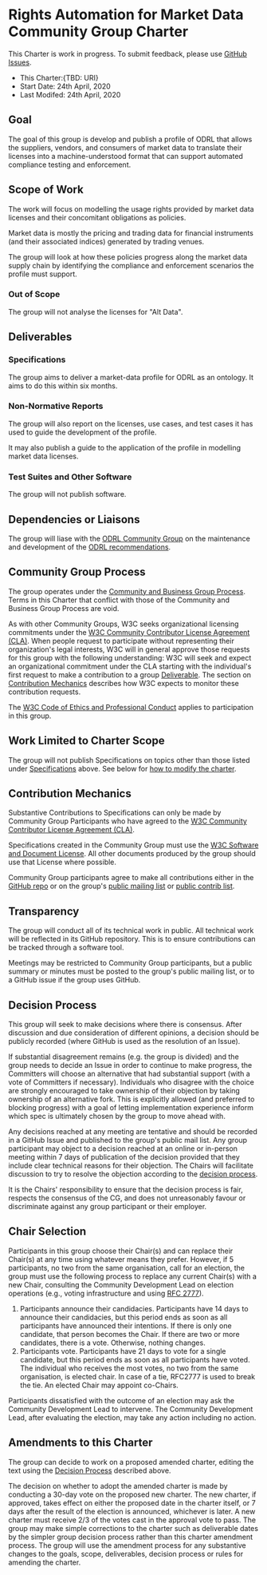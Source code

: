# Rights Automation for Market Data Community Group Charter

This Charter is work in progress. To submit feedback, please use [GitHub Issues](https://github.com/w3c/market-data-odrl-profile/issues).

* This Charter:{TBD: URI}
* Start Date: 24th April, 2020
* Last Modifed: 24th April, 2020

## Goal
The goal of this group is develop and publish a profile of ODRL that allows the suppliers, vendors, and consumers of market data to translate their licenses into a machine-understood format that can support automated compliance testing and enforcement.

## Scope of Work
The work will focus on modelling the usage rights provided by market data licenses and their concomitant obligations as policies. 

Market data is mostly the pricing and trading data for financial instruments (and their associated indices) generated by trading venues. 

The group will look at how these policies progress along the market data supply chain by identifying the compliance and enforcement scenarios the profile must support.

### Out of Scope
The group will not analyse the licenses for "Alt Data".

## Deliverables

### Specifications
The group aims to deliver a market-data profile for ODRL as an ontology. It aims to do this within six months.

### Non-Normative Reports
The group will also report on the licenses, use cases, and test cases it has used to guide the development of the profile.

It may also publish a guide to the application of the profile in modelling market data licenses.

### Test Suites and Other Software
The group will not publish software.

## Dependencies or Liaisons
The group will liase with the [ODRL Community Group](https://www.w3.org/community/odrl/) on the maintenance and development of the [ODRL recommendations](https://www.w3.org/TR/odrl-model/).

## Community Group Process
The group operates under the [Community and Business Group Process](https://www.w3.org/community/about/agreements/). Terms in this Charter that conflict with those of the Community and Business Group Process are void.

As with other Community Groups, W3C seeks organizational licensing commitments under the [W3C Community Contributor License Agreement (CLA)](http://www.w3.org/community/about/agreements/cla/). When people request to participate without representing their organization's legal interests, W3C will in general approve those requests for this group with the following understanding: W3C will seek and expect an organizational commitment under the CLA starting with the individual's first request to make a contribution to a group [Deliverable](#deliverables). The section on [Contribution Mechanics](#contrib) describes how W3C expects to monitor these contribution requests.

The [W3C Code of Ethics and Professional Conduct](https://www.w3.org/Consortium/cepc/) applies to participation in this group.

## Work Limited to Charter Scope
The group will not publish Specifications on topics other than those listed under [Specifications](#specifications) above. See below for [how to modify the charter](#charter-change).

## Contribution Mechanics
Substantive Contributions to Specifications can only be made by Community Group Participants who have agreed to the [W3C Community Contributor License Agreement (CLA)](http://www.w3.org/community/about/agreements/cla/).

Specifications created in the Community Group must use the [W3C Software and Document License](http://www.w3.org/Consortium/Legal/2015/copyright-software-and-document). All other documents produced by the group should use that License where possible.

Community Group participants agree to make all contributions either in the [GitHub repo](https://github.com/w3c/market-data-odrl-profile) or on the group's [public mailing list](public-md-odrl-profile@w3.org) or [public contrib list](public-md-odrl-profile-contrib@w3.org).

## Transparency
The group will conduct all of its technical work in public. All technical work will be reflected in its GitHub repository. This is to ensure contributions can be tracked through a software tool.

Meetings may be restricted to Community Group participants, but a public summary or minutes must be posted to the group's public mailing list, or to a GitHub issue if the group uses GitHub.

## Decision Process
This group will seek to make decisions where there is consensus. After discussion and due consideration of different opinions, a decision should be publicly recorded (where GitHub is used as the resolution of an Issue).

If substantial disagreement remains (e.g. the group is divided) and the group needs to decide an Issue in order to continue to make progress, the Committers will choose an alternative that had substantial support (with a vote of Committers if necessary). Individuals who disagree with the choice are strongly encouraged to take ownership of their objection by taking ownership of an alternative fork. This is explicitly allowed (and preferred to blocking progress) with a goal of letting implementation experience inform which spec is ultimately chosen by the group to move ahead with.

Any decisions reached at any meeting are tentative and should be recorded in a GitHub Issue and published to the group's public mail list. Any group participant may object to a decision reached at an online or in-person meeting within 7 days of publication of the decision provided that they include clear technical reasons for their objection. The Chairs will facilitate discussion to try to resolve the objection according to the [decision process](#decision).

It is the Chairs' responsibility to ensure that the decision process is fair, respects the consensus of the CG, and does not unreasonably favour or discriminate against any group participant or their employer.

## Chair Selection

Participants in this group choose their Chair(s) and can replace their Chair(s) at any time using whatever means they prefer. However, if 5 participants, no two from the same organisation, call for an election, the group must use the following process to replace any current Chair(s) with a new Chair, consulting the Community Development Lead on election operations (e.g., voting infrastructure and using [RFC 2777](https://tools.ietf.org/html/rfc2777)).

1. Participants announce their candidacies. Participants have 14 days to announce their candidacies, but this period ends as soon as all participants have announced their intentions. If there is only one candidate, that person becomes the Chair. If there are two or more candidates, there is a vote. Otherwise, nothing changes.
2. Participants vote. Participants have 21 days to vote for a single candidate, but this period ends as soon as all participants have voted. The individual who receives the most votes, no two from the same organisation, is elected chair. In case of a tie, RFC2777 is used to break the tie. An elected Chair may appoint co-Chairs.

Participants dissatisfied with the outcome of an election may ask the Community Development Lead to intervene. The Community Development Lead, after evaluating the election, may take any action including no action.

## Amendments to this Charter

The group can decide to work on a proposed amended charter, editing the text using the [Decision Process](#decision) described above. 

The decision on whether to adopt the amended charter is made by conducting a 30-day vote on the proposed new charter. The new charter, if approved, takes effect on either the proposed date in the charter itself, or 7 days after the result of the election is announced, whichever is later. A new charter must receive 2/3 of the votes cast in the approval vote to pass. The group may make simple corrections to the charter such as deliverable dates by the simpler group decision process rather than this charter amendment process. The group will use the amendment process for any substantive changes to the goals, scope, deliverables, decision process or rules for amending the charter.